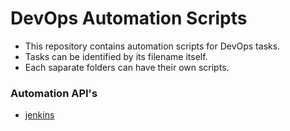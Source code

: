 # DevOps Automation Scripts

- This repository contains automation scripts for DevOps tasks.
- Tasks can be identified by its filename itself.
- Each saparate folders can have their own scripts.

### Automation API's

- [jenkins](/jenkins/README.md)
